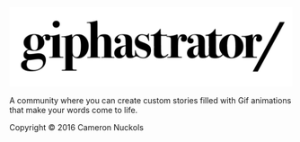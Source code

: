 <img src = "./img/giphastrator-logo.png">

<p>A community where you can create custom stories filled with Gif animations that make your words come to life.</p>

<p>Copyright &copy; 2016 Cameron Nuckols</p>
